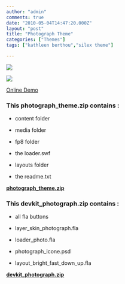```yaml
---
author: "admin"
comments: true
date: "2010-05-04T14:47:20.000Z"
layout: "post"
title: "Photograph Theme"
categories: ["Themes"]
tags: ["kathleen berthou","silex theme"]

---
```

![](https://www.silexlabs.org/wp-content/uploads/2010/05/Photograph-theme.jpg)




![](https://www.silexlabs.org/wp-content/uploads/2010/05/Photograph-theme-2.jpg)


[
Online Demo](http://silexprod.com/silex_server_kath/?/theme_photograph)


### This photograph_theme.zip contains :






  * content folder


  * media folder


  * fp8 folder


  * the loader.swf


  * layouts folder


  * the readme.txt


[**photograph_theme.zip**](https://www.silexlabs.org/wp-content/uploads/2010/12/photograph_theme.zip)


### This devkit_photograph.zip contains :






  * all fla buttons


  * layer_skin_photograph.fla


  * loader_photo.fla


  * photograph_icone.psd


  * layout_bright_fast_down_up.fla


[**devkit_photograph.zip**
](https://www.silexlabs.org/wp-content/uploads/2010/12/devkit_photograph.zip)


